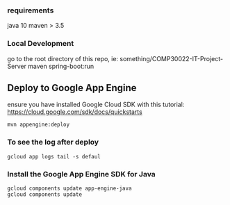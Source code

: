 ### requirements
java 10
maven > 3.5

### Local Development
go to the root directory of this repo, ie: something/COMP30022-IT-Project-Server
maven spring-boot:run

## Deploy to Google App Engine
ensure you have installed Google Cloud SDK with this tutorial:
https://cloud.google.com/sdk/docs/quickstarts

```
mvn appengine:deploy
```

### To see the log after deploy

```$xslt
gcloud app logs tail -s defaul
```

### Install the Google App Engine SDK for Java

```
gcloud components update app-engine-java
gcloud components update
```

